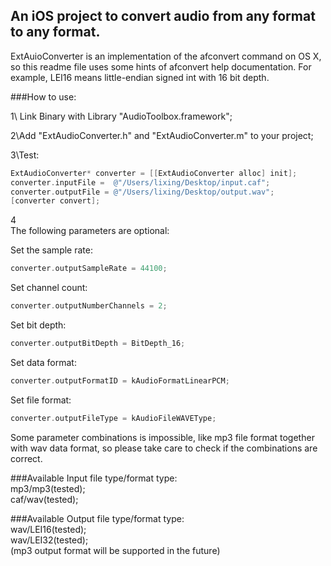 ## An iOS project to convert audio from any format to any format.</br>
ExtAuioConverter is an implementation of the afconvert command on OS X, </br>
so this readme file uses some hints of afconvert help documentation. For example, LEI16 means little-endian signed int with 16 bit depth.

###How to use:

1\ Link Binary with Library "AudioToolbox.framework";

2\Add "ExtAudioConverter.h" and "ExtAudioConverter.m" to your project;

3\Test:
```objective-c
ExtAudioConverter* converter = [[ExtAudioConverter alloc] init];
converter.inputFile =  @"/Users/lixing/Desktop/input.caf";
converter.outputFile = @"/Users/lixing/Desktop/output.wav";
[converter convert];
```
4\
The following parameters are optional:</br>

Set the sample rate:</br>
```objective-c
converter.outputSampleRate = 44100;
```
Set channel count:</br>
```objective-c
converter.outputNumberChannels = 2;
```

Set bit depth:</br>
```objective-c
converter.outputBitDepth = BitDepth_16;
```
Set data format:</br>
```objective-c
converter.outputFormatID = kAudioFormatLinearPCM;
```
Set file format:</br>
```objective-c
converter.outputFileType = kAudioFileWAVEType;
```

Some parameter combinations is impossible, like mp3 file format together with wav data format, so please take care to check if the combinations are correct.



###Available Input file type/format type:</br>
mp3/mp3(tested);</br>
caf/wav(tested);</br>

###Available Output file type/format type:</br>
wav/LEI16(tested);</br>
wav/LEI32(tested);</br>
(mp3 output format will be supported in the future)
